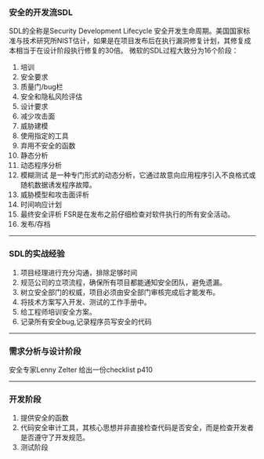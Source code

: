### 安全的开发流SDL

SDL的全称是Security Development Lifecycle 安全开发生命周期。美国国家标准与技术研究所NIST估计，如果是在项目发布后在执行漏洞修复计划，其修复成本相当于在设计阶段执行修复的30倍。
微软的SDL过程大致分为16个阶段：  
1. 培训 
2. 安全要求
3. 质量门/bug栏
4. 安全和隐私风险评估
5. 设计要求
6. 减少攻击面
7. 威胁建模
8. 使用指定的工具
9. 弃用不安全的函数
10. 静态分析
11. 动态程序分析
12. 模糊测试 是一种专门形式的动态分析，它通过故意向应用程序引入不良格式或随机数据诱发程序故障。
13. 威胁模型和攻击面评析
14. 时间响应计划
15. 最终安全评析 FSR是在发布之前仔细检查对软件执行的所有安全活动。
16. 发布/存档

---

### SDL的实战经验

1. 项目经理进行充分沟通，排除足够时间
2. 规范公司的立项流程，确保所有项目都能通知安全团队，避免遗漏。
3. 树立安全部门的权威，项目必须由安全部门审核完成后才能发布。
4. 将技术方案写入开发、测试的工作手册中。
5. 给工程师培训安全方案。
6. 记录所有安全bug,记录程序员写安全的代码

---

### 需求分析与设计阶段

安全专家Lenny Zelter 给出一份checklist p410

---

### 开发阶段

1. 提供安全的函数
2. 代码安全审计工具，其核心思想并非直接检查代码是否安全，而是检查开发者是否遵守了开发规范。
3. 测试阶段
